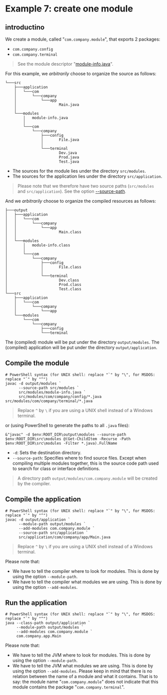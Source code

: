 # Example 7: create one module

## introductino

We create a module, called "`com.company.module`", that exports 2 packages:

* `com.company.config`
* `com.company.terminal`

> See the module descriptor "[module-info.java](module-info.java)".

For this example, we _arbitrarily_ choose to organize the source as follows:

	└───src
	    ├───application
	    │   └───com
	    │       └───company
	    │           └───app
	    │                   Main.java
	    │
	    └───modules
	        │   module-info.java
	        │
	        └───com
	            └───company
	                ├───config
	                │       File.java
	                │
	                └───terminal
	                        Dev.java
	                        Prod.java
	                        Test.java

* The sources for the module lies under the directory `src/modules`.
* The sources for the application lies under the directory `src/application`.

> Please note that we therefore have two source paths (`src/modules` and `src/application`). See the option
  [--source-path](https://docs.oracle.com/en/java/javase/22/docs/specs/man/javac.html#option-source-path).

And we _arbitrarily_ choose to organize the compiled resources as follows:

	├───output
	│   ├───application
	│   │   └───com
	│   │       └───company
	│   │           └───app
	│   │                   Main.class
	│   │
	│   └───modules
	│       │   module-info.class
	│       │
	│       └───com
	│           └───company
	│               ├───config
	│               │       File.class
	│               │
	│               └───terminal
	│                       Dev.class
	│                       Prod.class
	│                       Test.class
	└───src
	    ├───application
	    │   └───com
	    │       └───company
	    │           └───app
	    └───modules
	        └───com
	            └───company
	                ├───config
	                └───terminal

The (compiled) module will be put under the directory `output/modules`.
The (compiled) application will be put under the directory `output/application`.

## Compile the module

	# PowerShell syntax (for UNIX shell: replace "`" by "\", for MSDOS: replace "`" by "^")
	javac -d output/modules `
	      --source-path src/modules `
	      src/modules/module-info.java `
	      src/modules/com/company/config/*.java src/modules/com/company/terminal/*.java

> Replace `^` by `\` if you are using a UNIX shell instead of a Windows terminal.

or (using PowerShell to generate the paths to all `.java` files):

	&"javac" -d $env:ROOT_DIR\output\modules --source-path $env:ROOT_DIR\src\modules @(Get-ChildItem -Recurse -Path $env:ROOT_DIR\src\modules -Filter *.java).FullName

* `-d`: Sets the destination directory. 
* `--source-path`: Specifies where to find source files. Except when compiling multiple modules
  together, this is the source code path used to search for class or interface definitions.

> A directory path `output/modules/com.company.module` will be created by the compiler.

## Compile the application

	# PowerShell syntax (for UNIX shell: replace "`" by "\", for MSDOS: replace "`" by "^")
	javac -d output/application `
	      --module-path output/modules `
	      --add-modules com.company.module `
	      --source-path src/application `
	      src/application/com/company/app/Main.java

> Replace `^` by `\` if you are using a UNIX shell instead of a Windows terminal.

Please note that:

* We have to tell the compiler where to look for modules. This is done by using the option `--module-path`.
* We have to tell the compiler what modules we are using. This is done by using the option `--add-modules`.

## Run the application

	# PowerShell syntax (for UNIX shell: replace "`" by "\", for MSDOS: replace "`" by "^")
	java --class-path output/application `
	     --module-path output/modules `
	     --add-modules com.company.module `
	     com.company.app.Main

Please note that:

* We have to tell the JVM where to look for modules. This is done by using the option `--module-path`.
* We have to tell the JVM what modules we are using. This is done by using the option `--add-modules`.
  Please keep in mind that there is no relation between the name of a module and what it contains.
  That is to say: the module name "`com.company.module`" does not indicate that this module contains the package "`com.company.terminal`".
